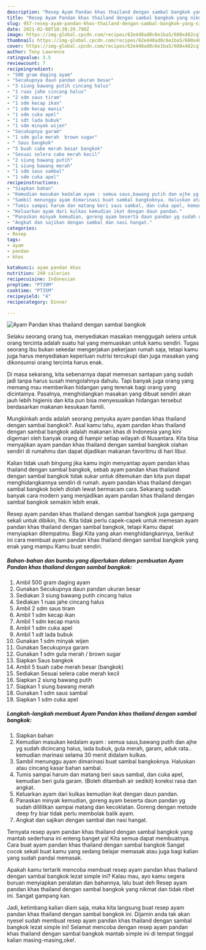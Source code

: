```yaml
---
description: "Resep Ayam Pandan khas thailand dengan sambal bangkok yang nikmat dan Mudah Dibuat"
title: "Resep Ayam Pandan khas thailand dengan sambal bangkok yang nikmat dan Mudah Dibuat"
slug: 957-resep-ayam-pandan-khas-thailand-dengan-sambal-bangkok-yang-nikmat-dan-mudah-dibuat
date: 2021-02-08T10:39:29.790Z
image: https://img-global.cpcdn.com/recipes/62e448ad0c6e1ba5/680x482cq70/ayam-pandan-khas-thailand-dengan-sambal-bangkok-foto-resep-utama.jpg
thumbnail: https://img-global.cpcdn.com/recipes/62e448ad0c6e1ba5/680x482cq70/ayam-pandan-khas-thailand-dengan-sambal-bangkok-foto-resep-utama.jpg
cover: https://img-global.cpcdn.com/recipes/62e448ad0c6e1ba5/680x482cq70/ayam-pandan-khas-thailand-dengan-sambal-bangkok-foto-resep-utama.jpg
author: Tony Lawrence
ratingvalue: 3.5
reviewcount: 7
recipeingredient:
- "500 gram daging ayam"
- "Secukupnya daun pandan ukuran besar"
- "3 siung bawang putih cincang halus"
- "1 ruas jahe cincang halus"
- "2 sdm saus tiram"
- "1 sdm kecap ikan"
- "1 sdm kecap manis"
- "1 sdm cuka apel"
- "1 sdt lada bubuk"
- "1 sdm minyak wijen"
- "Secukupnya garam"
- "1 sdm gula merah  brown sugar"
- " Saus bangkok"
- "5 buah cabe merah besar bangkok"
- "Sesuai selera cabe merah kecil"
- "2 siung bawang putih"
- "1 siung bawang merah"
- "1 sdm saus sambal"
- "1 sdm cuka apel"
recipeinstructions:
- "Siapkan bahan"
- "Kemudian masukan kedalam ayam : semua saus,bawang putih dan ajhe yg sudah dicincang halus, lada bubuk, gula merah, garam, aduk rata.. kemudian marinasi selama 30 menit didalam kulkas."
- "Sambil menunggu ayam dimarinasi buat sambal bangkoknya. Haluskan atau cincang kasar bahan sambal."
- "Tumis sampai harum dan matang beri saus sambal, dan cuka apel, kemudian beri gula garam. (Boleh ditambah air sedikit) koreksi rasa dan angkat."
- "Keluarkan ayam dari kulkas kemudian ikat dengan daun pandan."
- "Panaskan minyak kemudian, goreng ayam beserta daun pandan yg sudah dililitkan sampai matang dan kecoklatan. Goreng dengan metode deep fry biar tidak perlu membolak balik ayam."
- "Angkat dan sajikan dengan sambal dan nasi hangat."
categories:
- Resep
tags:
- ayam
- pandan
- khas

katakunci: ayam pandan khas 
nutrition: 249 calories
recipecuisine: Indonesian
preptime: "PT39M"
cooktime: "PT35M"
recipeyield: "4"
recipecategory: Dinner

---
```



![Ayam Pandan khas thailand dengan sambal bangkok](https://img-global.cpcdn.com/recipes/62e448ad0c6e1ba5/680x482cq70/ayam-pandan-khas-thailand-dengan-sambal-bangkok-foto-resep-utama.jpg)

Selaku seorang orang tua, menyediakan masakan menggugah selera untuk orang tercinta adalah suatu hal yang memuaskan untuk kamu sendiri. Tugas seorang ibu bukan sekedar mengerjakan pekerjaan rumah saja, tetapi kamu juga harus menyediakan keperluan nutrisi tercukupi dan juga masakan yang dikonsumsi orang tercinta harus enak.

Di masa  sekarang, kita sebenarnya dapat memesan santapan yang sudah jadi tanpa harus susah mengolahnya dahulu. Tapi banyak juga orang yang memang mau memberikan hidangan yang terenak bagi orang yang dicintainya. Pasalnya, menghidangkan masakan yang dibuat sendiri akan jauh lebih higienis dan kita pun bisa menyesuaikan hidangan tersebut berdasarkan makanan kesukaan famili. 



Mungkinkah anda adalah seorang penyuka ayam pandan khas thailand dengan sambal bangkok?. Asal kamu tahu, ayam pandan khas thailand dengan sambal bangkok adalah makanan khas di Indonesia yang kini digemari oleh banyak orang di hampir setiap wilayah di Nusantara. Kita bisa menyajikan ayam pandan khas thailand dengan sambal bangkok olahan sendiri di rumahmu dan dapat dijadikan makanan favoritmu di hari libur.

Kalian tidak usah bingung jika kamu ingin menyantap ayam pandan khas thailand dengan sambal bangkok, sebab ayam pandan khas thailand dengan sambal bangkok tidak sukar untuk ditemukan dan kita pun dapat menghidangkannya sendiri di rumah. ayam pandan khas thailand dengan sambal bangkok boleh diolah lewat bermacam cara. Sekarang sudah banyak cara modern yang menjadikan ayam pandan khas thailand dengan sambal bangkok semakin lebih enak.

Resep ayam pandan khas thailand dengan sambal bangkok juga gampang sekali untuk dibikin, lho. Kita tidak perlu capek-capek untuk memesan ayam pandan khas thailand dengan sambal bangkok, tetapi Kamu dapat menyiapkan ditempatmu. Bagi Kita yang akan menghidangkannya, berikut ini cara membuat ayam pandan khas thailand dengan sambal bangkok yang enak yang mampu Kamu buat sendiri.

<!--inarticleads1-->

##### Bahan-bahan dan bumbu yang diperlukan dalam pembuatan Ayam Pandan khas thailand dengan sambal bangkok:

1. Ambil 500 gram daging ayam
1. Gunakan Secukupnya daun pandan ukuran besar
1. Sediakan 3 siung bawang putih cincang halus
1. Sediakan 1 ruas jahe cincang halus
1. Ambil 2 sdm saus tiram
1. Ambil 1 sdm kecap ikan
1. Ambil 1 sdm kecap manis
1. Ambil 1 sdm cuka apel
1. Ambil 1 sdt lada bubuk
1. Gunakan 1 sdm minyak wijen
1. Gunakan Secukupnya garam
1. Gunakan 1 sdm gula merah / brown sugar
1. Siapkan  Saus bangkok
1. Ambil 5 buah cabe merah besar (bangkok)
1. Sediakan Sesuai selera cabe merah kecil
1. Siapkan 2 siung bawang putih
1. Siapkan 1 siung bawang merah
1. Gunakan 1 sdm saus sambal
1. Siapkan 1 sdm cuka apel




<!--inarticleads2-->

##### Langkah-langkah membuat Ayam Pandan khas thailand dengan sambal bangkok:

1. Siapkan bahan
1. Kemudian masukan kedalam ayam : semua saus,bawang putih dan ajhe yg sudah dicincang halus, lada bubuk, gula merah, garam, aduk rata.. kemudian marinasi selama 30 menit didalam kulkas.
1. Sambil menunggu ayam dimarinasi buat sambal bangkoknya. Haluskan atau cincang kasar bahan sambal.
1. Tumis sampai harum dan matang beri saus sambal, dan cuka apel, kemudian beri gula garam. (Boleh ditambah air sedikit) koreksi rasa dan angkat.
1. Keluarkan ayam dari kulkas kemudian ikat dengan daun pandan.
1. Panaskan minyak kemudian, goreng ayam beserta daun pandan yg sudah dililitkan sampai matang dan kecoklatan. Goreng dengan metode deep fry biar tidak perlu membolak balik ayam.
1. Angkat dan sajikan dengan sambal dan nasi hangat.




Ternyata resep ayam pandan khas thailand dengan sambal bangkok yang mantab sederhana ini enteng banget ya! Kita semua dapat membuatnya. Cara buat ayam pandan khas thailand dengan sambal bangkok Sangat cocok sekali buat kamu yang sedang belajar memasak atau juga bagi kalian yang sudah pandai memasak.

Apakah kamu tertarik mencoba membuat resep ayam pandan khas thailand dengan sambal bangkok lezat simple ini? Kalau mau, ayo kamu segera buruan menyiapkan peralatan dan bahannya, lalu buat deh Resep ayam pandan khas thailand dengan sambal bangkok yang nikmat dan tidak ribet ini. Sangat gampang kan. 

Jadi, ketimbang kalian diam saja, maka kita langsung buat resep ayam pandan khas thailand dengan sambal bangkok ini. Dijamin anda tak akan nyesel sudah membuat resep ayam pandan khas thailand dengan sambal bangkok lezat simple ini! Selamat mencoba dengan resep ayam pandan khas thailand dengan sambal bangkok mantab simple ini di tempat tinggal kalian masing-masing,oke!.

